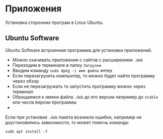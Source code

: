 # Приложения
Установка сторонних програм в Linux Ubuntu.

## Ubuntu Software
Ubuntu Software встроенная программа для установки приложений.

- Можно скачивать приложения с сайтов с расширением `.deb`
- Переходим в терминале в папку `Загрузки`
- Вводим команду `sudo dpkg -i имя файла` энтер
- Если перезагрузить компьютер, то можно будет найти программу через обзор
- Если не перезагружать то запустить программу можно через терминал
- Обращаемся к имени файла `.deb` до его версии например до `stable` или числа версии программы
- 

Если при установке `.deb` пакета возникли ошибки, например не доустановились зависимости, то может помочь команда:

    sudo apt install -f